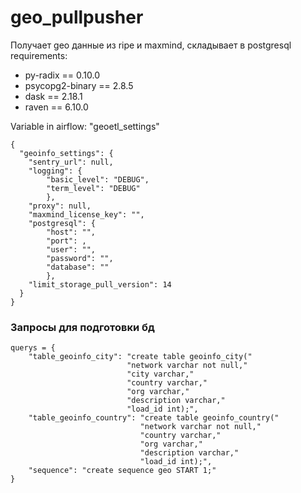 # geo_pullpusher
Получает geo данные из ripe и maxmind, складывает в postgresql 
requirements:
* py-radix == 0.10.0
* psycopg2-binary == 2.8.5
* dask == 2.18.1
* raven == 6.10.0

Variable in airflow: "geoetl_settings"
```
{
  "geoinfo_settings": {
    "sentry_url": null, 
    "logging": {
        "basic_level": "DEBUG", 
        "term_level": "DEBUG"
        }, 
    "proxy": null, 
    "maxmind_license_key": "", 
    "postgresql": {
        "host": "", 
        "port": , 
        "user": "", 
        "password": "", 
        "database": ""
        }, 
    "limit_storage_pull_version": 14
  }
} 	
```
### Запросы  для подготовки бд
```
querys = {
    "table_geoinfo_city": "create table geoinfo_city("
                          "network varchar not null,"
                          "city varchar,"
                          "country varchar,"
                          "org varchar,"
                          "description varchar,"
                          "load_id int);",
    "table_geoinfo_country": "create table geoinfo_country("
                             "network varchar not null,"
                             "country varchar,"
                             "org varchar,"
                             "description varchar,"
                             "load_id int);",
    "sequence": "create sequence geo START 1;"
}
```